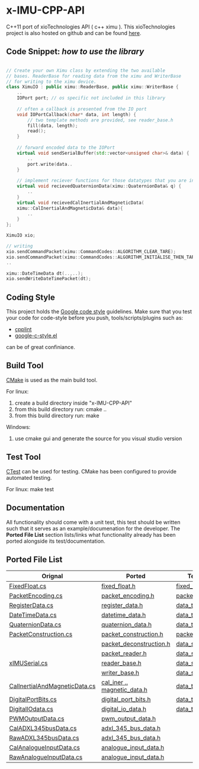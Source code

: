 x-IMU-CPP-API
=============

C++11 port of xioTechnologies API ( c++ ximu ).
This xioTechnologies project is also hosted on github and can be found [here](https://github.com/xioTechnologies/x-IMU-GUI).

Code Snippet: *how to use the library*
------------------------------------
``` cpp

// Create your own Ximu class by extending the two available
// bases. ReaderBase for reading data from the ximu and WriterBase
// for writing to the ximu device. 
class XimuIO : public ximu::ReaderBase, public ximu::WriterBase {
    ..
    IOPort port; // os specific not included in this library
    
    // often a callback is presented from the IO port
    void IOPortCallback(char* data, int length) {
        // two template methods are provided, see reader_base.h        
        fill(data, length);
        read();
    }
    
    // forward encoded data to the IOPort
    virtual void sendSerialBuffer(std::vector<unsigned char>& data) {
        ..
        port.write(data..
    }
    
    // implement reciever functions for those datatypes that you are interested in
    virtual void recievedQuaternionData(ximu::QuaternionData& q) {
        ..  
    }
    virtual void recievedCalInertialAndMagneticData(
    ximu::CalInertialAndMagneticData& data){
        ..        
    }
};

XimuIO xio;

// writing 
xio.sendCommandPacket(ximu::CommandCodes::ALGORITHM_CLEAR_TARE);
xio.sendCommandPacket(ximu::CommandCodes::ALGORITHM_INITIALISE_THEN_TARE);
..

ximu::DateTimeData dt(..,..);
xio.sendWriteDateTimePacket(dt);
```


Coding Style
------------
This project holds the [Google code style](http://google-styleguide.googlecode.com/svn/trunk/cppguide.html) guidelines.
Make sure that you test your code for code-style before you push, tools/scripts/plugins such as:

+ [cpplint](http://google-styleguide.googlecode.com/svn/trunk/cpplint/cpplint.py)
+ [google-c-style.el](http://google-styleguide.googlecode.com/svn/trunk/google-c-style.el)

can be of great confiniance.

Build Tool
------------
[CMake](http://www.cmake.org) is used as the main build tool.

For linux:
   1. create a build directory inside "x-IMU-CPP-API"
   2. from this build directory run: cmake ..
   3. from this build directory run: make
   
Windows:
   1. use cmake gui and generate the source for you visual studio version

Test Tool
-----------
[CTest](http://www.cmake.org/cmake/help/v2.8.8/ctest.html) can be used for testing.
CMake has been configured to provide automated testing.

For linux: make test 

Documentation
--------------
All functionality should come with a unit test, this test should be written such that it
serves as an example/documenation for the developer. The **Ported File List** section lists/links
what functionality already has been ported alongside its test/documentation.

Ported File List
----------------
| Orignal | Ported | Test/Documentation |
| ------- | ------ | ------------------ |
| [FixedFloat.cs](https://github.com/xioTechnologies/x-IMU-GUI/blob/master/x-IMU%20API/FixedFloat.cs) | [fixed_float.h](https://github.com/Auke-Dirk/x-IMU-CPP-API/blob/master/include/ximuapi/utils/fixed_float.h) | [fixed_float_test.cpp](https://github.com/Auke-Dirk/x-IMU-CPP-API/blob/master/tests/fixed_float_test.cpp)
| [PacketEncoding.cs](https://github.com/xioTechnologies/x-IMU-GUI/blob/master/x-IMU%20API/PacketEncoding.cs) | [packet_encoding.h](https://github.com/Auke-Dirk/x-IMU-CPP-API/blob/master/include/ximuapi/packet/packet_encoding.h)| [packet_encoding_test.cpp](https://github.com/Auke-Dirk/x-IMU-CPP-API/blob/master/tests/packet_encoding_test.cpp)
| [RegisterData.cs](https://github.com/xioTechnologies/x-IMU-GUI/blob/master/x-IMU%20API/RegisterData.cs) | [register_data.h](https://github.com/Auke-Dirk/x-IMU-CPP-API/blob/master/include/ximuapi/data/register_data.h) | [data_types_test.cpp](https://github.com/Auke-Dirk/x-IMU-CPP-API/blob/master/tests/data_types_test.cpp) |
| [DateTimeData.cs](https://github.com/xioTechnologies/x-IMU-GUI/blob/master/x-IMU%20API/DateTimeData.cs) | [datetime_data.h](https://github.com/Auke-Dirk/x-IMU-CPP-API/blob/master/include/ximuapi/data/datetime_data.h) | [data_types_test.cpp](https://github.com/Auke-Dirk/x-IMU-CPP-API/blob/master/tests/data_types_test.cpp) |
| [QuaternionData.cs](https://github.com/xioTechnologies/x-IMU-GUI/blob/master/x-IMU%20API/QuaternionData.cs) | [quaternion_data.h](https://github.com/Auke-Dirk/x-IMU-CPP-API/blob/master/include/ximuapi/data/quaternion_data.h) | [data_types_test.cpp](https://github.com/Auke-Dirk/x-IMU-CPP-API/blob/master/tests/data_types_test.cpp) |
| [PacketConstruction.cs](https://github.com/xioTechnologies/x-IMU-GUI/blob/master/x-IMU%20API/PacketConstruction.cs) | [packet_construction.h](https://github.com/Auke-Dirk/x-IMU-CPP-API/blob/master/include/ximuapi/packet/packet_construction.h) | [packet_construction_test.cpp](https://github.com/Auke-Dirk/x-IMU-CPP-API/blob/master/tests/packet_construction_test.cpp) |
| |[packet_deconstruction.h](https://github.com/Auke-Dirk/x-IMU-CPP-API/blob/master/include/ximuapi/packet/packet_deconstruction.h)  | [data_serialization_test.cpp](https://github.com/Auke-Dirk/x-IMU-CPP-API/blob/master/tests/data_serialization_test.cpp) |
| |[packet_reader.h](https://github.com/Auke-Dirk/x-IMU-CPP-API/blob/master/include/ximuapi/serialization/packet_reader.h)  | [data_serialization_test.cpp](https://github.com/Auke-Dirk/x-IMU-CPP-API/blob/master/tests/data_serialization_test.cpp) |
| [xIMUSerial.cs](https://github.com/xioTechnologies/x-IMU-GUI/blob/master/x-IMU%20API/xIMUserial.cs) | [reader_base.h](https://github.com/Auke-Dirk/x-IMU-CPP-API/blob/master/include/ximuapi/serialization/reader_base.h) | [data_serialization_test.cpp](https://github.com/Auke-Dirk/x-IMU-CPP-API/blob/master/tests/data_serialization_test.cpp) |
||[writer_base.h](https://github.com/Auke-Dirk/x-IMU-CPP-API/blob/master/include/ximuapi/serialization/writer_base.h)| [data_serial_writer_test.cpp](https://github.com/Auke-Dirk/x-IMU-CPP-API/blob/master/tests/data_serial_writer_test.cpp)|
|[CalInertialAndMagneticData.cs](https://github.com/xioTechnologies/x-IMU-GUI/blob/master/x-IMU%20API/CalInertialAndMagneticData.cs)| [cal_iner .. magnetic_data.h](https://github.com/Auke-Dirk/x-IMU-CPP-API/blob/master/include/ximuapi/data/cal_inertial_and_magnetic_data.h) |  [data_types_test.cpp](https://github.com/Auke-Dirk/x-IMU-CPP-API/blob/master/tests/data_types_test.cpp) |
|[DigitalPortBits.cs](https://github.com/xioTechnologies/x-IMU-GUI/blob/master/x-IMU%20API/DigitalPortBits.cs) |[digital_port_bits.h](https://github.com/Auke-Dirk/x-IMU-CPP-API/blob/master/include/ximuapi/data/digital_port_bits.h) | [data_types_test.cpp](https://github.com/Auke-Dirk/x-IMU-CPP-API/blob/master/tests/data_types_test.cpp) |
| [DigitalIOdata.cs](https://github.com/xioTechnologies/x-IMU-GUI/blob/master/x-IMU%20API/DigitalIOdata.cs) | [digital_io_data.h](https://github.com/Auke-Dirk/x-IMU-CPP-API/blob/master/include/ximuapi/data/digital_io_data.h) | [data_types_test.cpp](https://github.com/Auke-Dirk/x-IMU-CPP-API/blob/master/tests/data_types_test.cpp) |
|[PWMOutputData.cs](https://github.com/xioTechnologies/x-IMU-GUI/blob/master/x-IMU%20API/PWMoutputData.cs) | [pwm_output_data.h](https://github.com/Auke-Dirk/x-IMU-CPP-API/blob/master/include/ximuapi/data/pwm_output_data.h)| | 
|[CalADXL345busData.cs](https://github.com/xioTechnologies/x-IMU-GUI/blob/master/x-IMU%20API/CalADXL345busData.cs)|[adxl_345_bus_data.h](https://github.com/Auke-Dirk/x-IMU-CPP-API/blob/master/include/ximuapi/data/adxl_345_bus_data.h) ||
|[RawADXL345busData.cs](https://github.com/xioTechnologies/x-IMU-GUI/blob/master/x-IMU%20API/RawADXL345busData.cs) |[adxl_345_bus_data.h](https://github.com/Auke-Dirk/x-IMU-CPP-API/blob/master/include/ximuapi/data/adxl_345_bus_data.h) |
|[CalAnalogueInputData.cs](https://github.com/xioTechnologies/x-IMU-GUI/blob/master/x-IMU%20API/CalAnalogueInputData.cs) | [analogue_input_data.h](https://github.com/Auke-Dirk/x-IMU-CPP-API/blob/master/include/ximuapi/data/analogue_input_data.h) ||
|[RawAnalogueInputData.cs](https://github.com/xioTechnologies/x-IMU-GUI/blob/master/x-IMU%20API/RawAnalogueInputData.cs) | [analogue_input_data.h](https://github.com/Auke-Dirk/x-IMU-CPP-API/blob/master/include/ximuapi/data/analogue_input_data.h) ||
